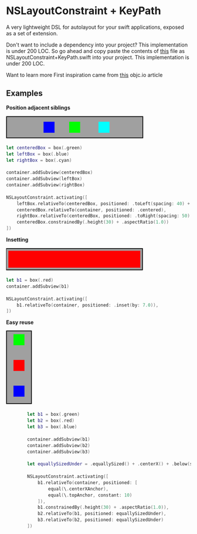 # NSLayoutConstraint + KeyPath

A very lightweight DSL for autolayout for your swift applications, exposed as a set of extension.

Don't want to include a dependency into your project? This implementation is under 200 LOC. So go ahead and copy paste the contents of [this](https://raw.githubusercontent.com/DanielCardonaRojas/KeyPathAutoLayout/master/KeypathAutolayout/Keypath%2BAutolayout.swift) file as NSLayoutConstraint+KeyPath.swift into your project.
This implementation is under 200 LOC.

Want to learn more First inspiration came from [this](https://www.objc.io/blog/2018/10/30/auto-layout-with-key-paths/) objc.io article 


## Examples

**Position adjacent siblings**

![](adjacent_siblings.png)
```swift
let centeredBox = box(.green)
let leftBox = box(.blue)
let rightBox = box(.cyan)

container.addSubview(centeredBox)
container.addSubview(leftBox)
container.addSubview(rightBox)

NSLayoutConstraint.activating([
	leftBox.relativeTo(centeredBox, positioned: .toLeft(spacing: 40) + .equallySized() + .centerY()),
	centeredBox.relativeTo(container, positioned: .centered),
	rightBox.relativeTo(centeredBox, positioned: .toRight(spacing: 50) + .equallySized() + .centerY()),
	centeredBox.constrainedBy(.height(30) + .aspectRatio(1.0))
])
```

**Insetting**

![](inset.png)
```swift
let b1 = box(.red)
container.addSubview(b1)

NSLayoutConstraint.activating([
	b1.relativeTo(container, positioned: .inset(by: 7.0)),
])
```

**Easy reuse**

![](vertical_stacking.png)

```swift
        let b1 = box(.green)
        let b2 = box(.red)
        let b3 = box(.blue)

        container.addSubview(b1)
        container.addSubview(b2)
        container.addSubview(b3)

        let equallySizedUnder = .equallySized() + .centerX() + .below(spacing: 40)

        NSLayoutConstraint.activating([
            b1.relativeTo(container, positioned: [
                equal(\.centerXAnchor),
                equal(\.topAnchor, constant: 10)
            ]),
            b1.constrainedBy(.height(30) + .aspectRatio(1.0)),
            b2.relativeTo(b1, positioned: equallySizedUnder),
            b3.relativeTo(b2, positioned: equallySizedUnder)
        ])
```
